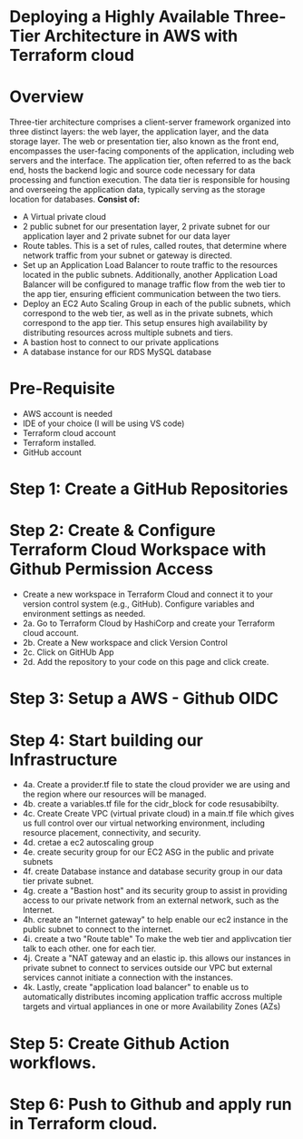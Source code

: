 
#   Deploying a Highly Available Three-Tier Architecture in AWS with Terraform cloud

# Overview
Three-tier architecture comprises a client-server framework organized into three distinct layers: the web layer, the application layer, and the data storage layer.
The web or presentation tier, also known as the front end, encompasses the user-facing components of the application, including web servers and the interface.
The application tier, often referred to as the back end, hosts the backend logic and source code necessary for data processing and function execution.
The data tier is responsible for housing and overseeing the application data, typically serving as the storage location for databases.
**Consist of:**
* A Virtual private cloud
* 2 public subnet for our presentation layer, 2 private subnet for our application layer and 2 private subnet for our data layer
* Route tables. This is a set of rules, called routes, that determine where network traffic from your subnet or gateway is directed.
* Set up an Application Load Balancer to route traffic to the resources located in the public subnets. Additionally, another Application Load Balancer will be configured to manage traffic flow from the web tier to the app tier, ensuring efficient communication between the two tiers.
* Deploy an EC2 Auto Scaling Group in each of the public subnets, which correspond to the web tier, as well as in the private subnets, which correspond to the app tier. This setup ensures high availability by distributing resources across multiple subnets and tiers.
* A bastion host to connect to our private applications
* A database instance for our RDS MySQL database


# Pre-Requisite
* AWS account is needed
* IDE of your choice (I will be using VS code)
* Terraform cloud account
* Terraform installed.
* GitHub account

# Step 1: Create a GitHub Repositories

# Step 2: Create & Configure Terraform Cloud Workspace with Github Permission Access
* Create a new workspace in Terraform Cloud and connect it to your version control system (e.g., GitHub). Configure variables and environment settings as needed.
* 2a. Go to Terraform Cloud by HashiCorp and create your Terraform cloud account.
* 2b. Create a New workspace and click Version Control
* 2c. Click on GitHUb App
* 2d. Add the repository to your code on this page and click create.

# Step 3: Setup a AWS - Github OIDC

# Step 4: Start building our Infrastructure
* 4a.  Create a provider.tf file to state the cloud provider we are using and the region where our resources will be managed.
* 4b. create a variables.tf file for the cidr_block for code resusabibilty.
* 4c. Create  Create VPC (virtual private cloud) in a main.tf file which gives us full control over our virtual networking environment, including resource placement, connectivity, and security.
* 4d. cretae a ec2 autoscaling group 
* 4e. create security group for our EC2 ASG in the public and private subnets
* 4f. create Database instance and database security group in our data tier private subnet.
* 4g. create a "Bastion host" and its security group to assist in providing access to our private network from an external network, such as the Internet.
* 4h. create an "Internet gateway" to help enable our ec2 instance in the public subnet to connect to the internet.
* 4i. create a two "Route table" To make the web tier and applivcation tier talk to each other. one for each tier.
* 4j. Create a "NAT gateway and an elastic ip. this allows our instances in private subnet to connect to services outside our VPC but external services cannot initiate a connection with the instances.
* 4k. Lastly, create "application load balancer" to enable us to automatically distributes incoming application traffic accross multiple targets and virtual appliances in one or more Availability Zones (AZs)

# Step 5: Create Github Action workflows.

# Step 6: Push to Github and apply run in Terraform cloud.
